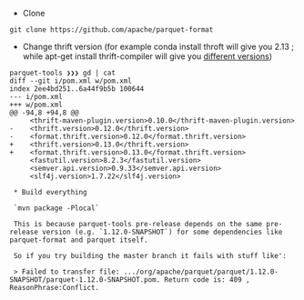 * Clone

`git clone https://github.com/apache/parquet-format`

* Change thrift version (for example conda install throft will give you 2.13 ; while apt-get install thrift-compiler will give you [different versions](https://packages.ubuntu.com/search?keywords=thrift-compiler&searchon=names))

```
parquet-tools ❯❯❯ gd | cat
diff --git i/pom.xml w/pom.xml
index 2ee4bd251..6a44f9b5b 100644
--- i/pom.xml
+++ w/pom.xml
@@ -94,8 +94,8 @@
     <thrift-maven-plugin.version>0.10.0</thrift-maven-plugin.version>
-    <thrift.version>0.12.0</thrift.version>
-    <format.thrift.version>0.12.0</format.thrift.version>
+    <thrift.version>0.13.0</thrift.version>
+    <format.thrift.version>0.13.0</format.thrift.version>
     <fastutil.version>8.2.3</fastutil.version>
     <semver.api.version>0.9.33</semver.api.version>
     <slf4j.version>1.7.22</slf4j.version>
     
 * Build everything
 
 `mvn package -Plocal`
 
 This is because parquet-tools pre-release depends on the same pre-release version (e.g. `1.12.0-SNAPSHOT`) for some dependencies like parquet-format and parquet itself.
 
 So if you try building the master branch it fails with stuff like':
 
 > Failed to transfer file: .../org/apache/parquet/parquet/1.12.0-SNAPSHOT/parquet-1.12.0-SNAPSHOT.pom. Return code is: 409 , ReasonPhrase:Conflict.
